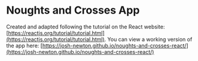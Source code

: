 # Noughts and Crosses App
Created and adapted following the tutorial on the React website: [https://reactjs.org/tutorial/tutorial.html](https://reactjs.org/tutorial/tutorial.html).
You can view a working version of the app here: [https://josh-newton.github.io/noughts-and-crosses-react/](https://josh-newton.github.io/noughts-and-crosses-react/)
